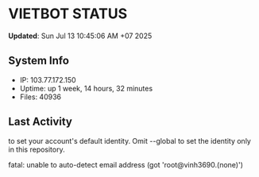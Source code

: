 # VIETBOT STATUS
**Updated**: Sun Jul 13 10:45:06 AM +07 2025

## System Info
- IP: 103.77.172.150
- Uptime: up 1 week, 14 hours, 32 minutes
- Files: 40936

## Last Activity

to set your account's default identity.
Omit --global to set the identity only in this repository.

fatal: unable to auto-detect email address (got 'root@vinh3690.(none)')
